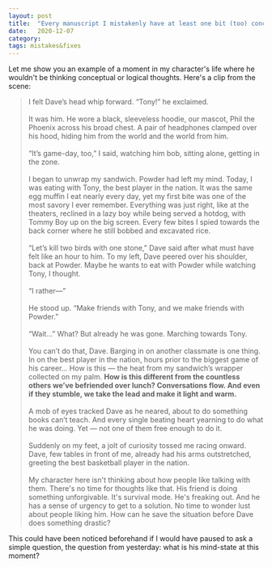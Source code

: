 ```yaml
---
layout: post
title:  "Every manuscript I mistakenly have at least one bit (too) conceptual."
date:   2020-12-07
category: 
tags: mistakes&fixes
---
```

Let me show you an example of a moment in my character's life where he wouldn't be thinking conceptual or logical thoughts. Here's a clip from the scene:
>I felt Dave’s head whip forward. “Tony!” he exclaimed.<br><br>It was him. He wore a black, sleeveless hoodie, our mascot, Phil the Phoenix across his broad chest. A pair of headphones clamped over his hood, hiding him from the world and the world from him.<br><br>“It’s game-day, too,” I said, watching him bob, sitting alone, getting in the zone.<br><br>I began to unwrap my sandwich. Powder had left my mind. Today, I was eating with Tony, the best player in the nation. It was the same egg muffin I eat nearly every day, yet my first bite was one of the most savory I ever remember. Everything was just right, like at the theaters, reclined in a lazy boy while being served a hotdog, with Tommy Boy up on the big screen. Every few bites I spied towards the back corner where he still bobbed and excavated rice.<br><br>“Let’s kill two birds with one stone,” Dave said after what must have felt like an hour to him. To my left, Dave peered over his shoulder, back at Powder. Maybe he wants to eat with Powder while watching Tony, I thought.<br><br>“I rather—”<br><br>He stood up. “Make friends with Tony, and we make friends with Powder.”<br><br>“Wait…” What? But already he was gone. Marching towards Tony.<br><br>You can’t do that, Dave. Barging in on another classmate is one thing. In on the best player in the nation, hours prior to the biggest game of his career… How is this — the heat from my sandwich’s wrapper collected on my palm. **How is this different from the countless others we’ve befriended over lunch? Conversations flow. And even if they stumble, we take the lead and make it light and warm.**<br><br>A mob of eyes tracked Dave as he neared, about to do something books can’t teach. And every single beating heart yearning to do what he was doing. Yet — not one of them free enough to do it.<br><br>Suddenly on my feet, a jolt of curiosity tossed me racing onward. Dave, few tables in front of me, already had his arms outstretched, greeting the best basketball player in the nation.<br><br>My character here isn't thinking about how people like talking with them. There's no time for thoughts like that. His friend is doing something unforgivable. It's survival mode. He's freaking out. And he has a sense of urgency to get to a solution. No time to wonder lust about people liking him. How can he save the situation before Dave does something drastic?

This could have been noticed beforehand if I would have paused to ask a simple question, the question from yesterday: what is his mind-state at this moment?
